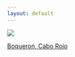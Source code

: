 ```yaml
---
layout: default
---
```


<div class="preview-panel">
	<a href="/Edweb/2015/10/31/boqueron-cabo-rojo/">
		<img class="preview-images" src="/Edweb/Propiedades/venta/Cabo Rojo, residencial/IMG_0372.JPG">
		<p>Boqueron, Cabo Rojo</p>
	</a>
</div>
